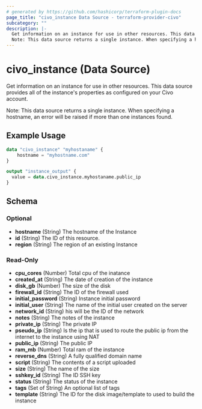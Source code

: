 ```yaml
---
# generated by https://github.com/hashicorp/terraform-plugin-docs
page_title: "civo_instance Data Source - terraform-provider-civo"
subcategory: ""
description: |-
  Get information on an instance for use in other resources. This data source provides all of the instance's properties as configured on your Civo account.
  Note: This data source returns a single instance. When specifying a hostname, an error will be raised if more than one instances found.
---
```


# civo_instance (Data Source)

Get information on an instance for use in other resources. This data source provides all of the instance's properties as configured on your Civo account.

Note: This data source returns a single instance. When specifying a hostname, an error will be raised if more than one instances found.

## Example Usage

```terraform
data "civo_instance" "myhostaname" {
    hostname = "myhostname.com"
}

output "instance_output" {
  value = data.civo_instance.myhostaname.public_ip
}
```

<!-- schema generated by tfplugindocs -->
## Schema

### Optional

- **hostname** (String) The hostname of the Instance
- **id** (String) The ID of this resource.
- **region** (String) The region of an existing Instance

### Read-Only

- **cpu_cores** (Number) Total cpu of the inatance
- **created_at** (String) The date of creation of the instance
- **disk_gb** (Number) The size of the disk
- **firewall_id** (String) The ID of the firewall used
- **initial_password** (String) Instance initial password
- **initial_user** (String) The name of the initial user created on the server
- **network_id** (String) his will be the ID of the network
- **notes** (String) The notes of the instance
- **private_ip** (String) The private IP
- **pseudo_ip** (String) Is the ip that is used to route the public ip from the internet to the instance using NAT
- **public_ip** (String) The public IP
- **ram_mb** (Number) Total ram of the instance
- **reverse_dns** (String) A fully qualified domain name
- **script** (String) The contents of a script uploaded
- **size** (String) The name of the size
- **sshkey_id** (String) The ID SSH key
- **status** (String) The status of the instance
- **tags** (Set of String) An optional list of tags
- **template** (String) The ID for the disk image/template to used to build the instance


